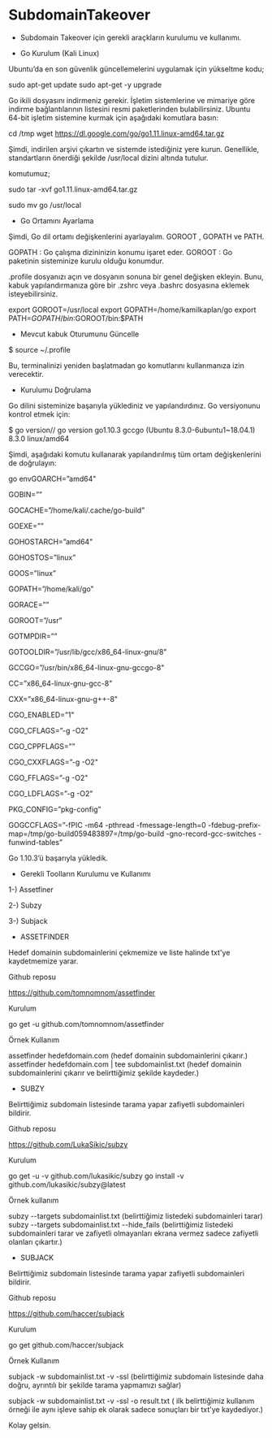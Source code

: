# SubdomainTakeover
+ Subdomain Takeover için gerekli araçkların kurulumu ve kullanımı.

+ Go Kurulum (Kali Linux)

Ubuntu’da en son güvenlik güncellemelerini uygulamak için yükseltme kodu;

sudo apt-get update
sudo apt-get -y upgrade

Go ikili dosyasını indirmeniz gerekir. İşletim sistemlerine ve mimariye göre indirme bağlantılarının listesini resmi paketlerinden bulabilirsiniz. Ubuntu 64-bit işletim sistemine kurmak için aşağıdaki komutlara basın:

cd /tmp
wget https://dl.google.com/go/go1.11.linux-amd64.tar.gz

Şimdi, indirilen arşivi çıkartın ve sistemde istediğiniz yere kurun. Genellikle, standartların önerdiği şekilde /usr/local dizini altında tutulur.

komutumuz;

sudo tar -xvf go1.11.linux-amd64.tar.gz

sudo mv go /usr/local


+ Go Ortamını Ayarlama

Şimdi, Go dil ortamı değişkenlerini ayarlayalım. GOROOT , GOPATH ve PATH.

GOPATH : Go çalışma dizininizin konumu işaret eder.
GOROOT : Go paketinin sisteminize kurulu olduğu konumdur.

.profile dosyanızı açın ve dosyanın sonuna bir genel değişken ekleyin. Bunu, kabuk yapılandırmanıza göre bir .zshrc veya .bashrc dosyasına eklemek isteyebilirsiniz.

export GOROOT=/usr/local
export GOPATH=/home/kamilkaplan/go
export PATH=$GOPATH/bin:$GOROOT/bin:$PATH


+ Mevcut kabuk Oturumunu Güncelle

$ source ~/.profile

Bu, terminalinizi yeniden başlatmadan go komutlarını kullanmanıza izin verecektir.


+ Kurulumu Doğrulama

Go dilini sisteminize başarıyla yüklediniz ve yapılandırdınız. Go versiyonunu kontrol etmek için:

$ go version// go version go1.10.3 gccgo (Ubuntu 8.3.0-6ubuntu1~18.04.1) 8.3.0 linux/amd64

Şimdi, aşağıdaki komutu kullanarak yapılandırılmış tüm ortam değişkenlerini de doğrulayın:

go envGOARCH=”amd64"

GOBIN=””

GOCACHE=”/home/kali/.cache/go-build”

GOEXE=””

GOHOSTARCH=”amd64"

GOHOSTOS=”linux”

GOOS=”linux”

GOPATH=”/home/kali/go”

GORACE=””

GOROOT=”/usr”

GOTMPDIR=””

GOTOOLDIR=”/usr/lib/gcc/x86_64-linux-gnu/8"

GCCGO=”/usr/bin/x86_64-linux-gnu-gccgo-8"

CC=”x86_64-linux-gnu-gcc-8"

CXX=”x86_64-linux-gnu-g++-8"

CGO_ENABLED=”1"

CGO_CFLAGS=”-g -O2"

CGO_CPPFLAGS=””

CGO_CXXFLAGS=”-g -O2"

CGO_FFLAGS=”-g -O2"

CGO_LDFLAGS=”-g -O2"

PKG_CONFIG=”pkg-config”

GOGCCFLAGS=”-fPIC -m64 -pthread -fmessage-length=0 -fdebug-prefix-map=/tmp/go-build059483897=/tmp/go-build -gno-record-gcc-switches -funwind-tables”

Go 1.10.3’ü başarıyla yükledik.



+ Gerekli Toolların Kurulumu ve Kullanımı

1-) Assetfiner

2-) Subzy

3-) Subjack

+ ASSETFINDER

Hedef domainin subdomainlerini çekmemize ve liste halinde txt'ye kaydetmemize yarar.

Github reposu

https://github.com/tomnomnom/assetfinder

Kurulum

go get -u github.com/tomnomnom/assetfinder

Örnek Kullanım

assetfinder hedefdomain.com (hedef domainin subdomainlerini çıkarır.)
assetfinder hedefdomain.com | tee subdomainlist.txt (hedef domainin subdomainlerini çıkarır ve belirttiğimiz şekilde kaydeder.)

+ SUBZY 

Belirttiğimiz subdomain listesinde tarama yapar zafiyetli subdomainleri bildirir.

Github reposu 

https://github.com/LukaSikic/subzy

Kurulum

go get -u -v github.com/lukasikic/subzy
go install -v github.com/lukasikic/subzy@latest

Örnek kullanım

subzy --targets subdomainlist.txt (belirttiğimiz listedeki subdomainleri tarar)
subzy --targets subdomainlist.txt --hide_fails (belirttiğimiz listedeki subdomainleri tarar ve zafiyetli olmayanları ekrana vermez sadece zafiyetli olanları çıkartır.)

+ SUBJACK

Belirttiğimiz subdomain listesinde tarama yapar zafiyetli subdomainleri bildirir.

Github reposu

https://github.com/haccer/subjack

Kurulum

go get github.com/haccer/subjack

Örnek Kullanım

subjack -w subdomainlist.txt -v -ssl (belirttiğimiz subdomain listesinde daha doğru, ayrıntılı bir şekilde tarama yapmamızı sağlar)

subjack -w subdomainlist.txt -v -ssl -o result.txt ( ilk belirttiğimiz kullanım örneği ile aynı işleve sahip ek olarak sadece sonuçları bir txt'ye kaydediyor.)

Kolay gelsin.
